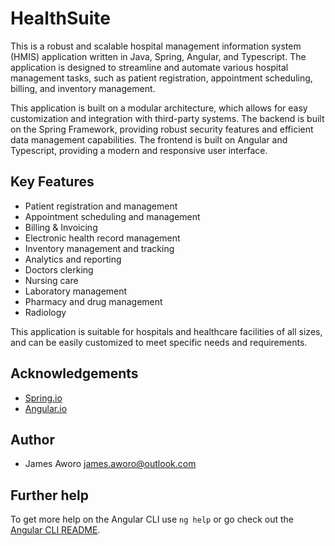 # HealthSuite

This is a robust and scalable hospital management information system (HMIS) application written in Java, Spring, Angular, and Typescript. The application is designed to streamline and automate various hospital management tasks, such as patient registration, appointment scheduling, billing, and inventory management.

This application is built on a modular architecture, which allows for easy customization and integration with third-party systems. The backend is built on the Spring Framework, providing robust security features and efficient data management capabilities. The frontend is built on Angular and Typescript, providing a modern and responsive user interface.

## Key Features

-   Patient registration and management
-   Appointment scheduling and management
-   Billing & Invoicing
-   Electronic health record management
-   Inventory management and tracking
-   Analytics and reporting
-   Doctors clerking
-   Nursing care
-   Laboratory management
-   Pharmacy and drug management
-   Radiology

This application is suitable for hospitals and healthcare facilities of all sizes, and can be easily customized to meet specific needs and requirements.


## Acknowledgements

-   [Spring.io](https://spring.io/)
-   [Angular.io](https://angular.io/)

## Author

-   James Aworo [james.aworo@outlook.com](#)

## Further help

To get more help on the Angular CLI use `ng help` or go check out the [Angular CLI README](https://github.com/angular/angular-cli/blob/master/README.md).
